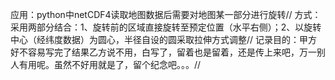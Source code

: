 应用：python中netCDF4读取地图数据后需要对地图某一部分进行旋转//
方式：采用两部分结合：1、旋转前的区域直接旋转至预定位置（水平右侧）；2、以旋转中心（经纬度数据）为圆心，半径自设的圆采取拉伸方式调整//
记录目的：甲方好不容易写完了结果乙方说不用，白写了，留着也是留着，还是传上来吧，万一别人有用呢。虽然不好用就是了，留个纪念吧。。。//
